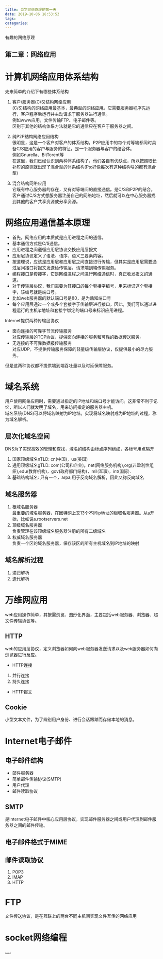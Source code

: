 ```yaml
---
title: 自学网络原理的第一天
date: 2019-10-06 18:53:53
tags:
categories:
---
```


有趣的网络原理
<!--more-->
第二章：网络应用
--------
# 计算机网络应用体系结构 
先来简单的介绍下有哪些体系结构  

1. 客户/服务器(C/S)结构网络应用  
(C/S)结构的网络应用最基本，最典型的网络应用。它需要服务器程序先运行，客户程序后运行并主动请求于服务器进行通信。  
例如www应用，文件传输FTP、电子邮件等。  
区别于其他的结构体系方法就是它的通信只在客户于服务器之间。

2. 纯P2P结构网络应用结构  
很明显，这是一个客户对客户的体系结构，P2P应用中的每个对等端都同时具备C/S应用的客户与服务的特征，是一个服务器与客户的结合体。  
例如Gnurella、BitTorent等  
在这里，我们已经认识到两种体系结构了，他们各自有优缺点，所以按照取长补短的原则就出现了混合型的体系结构(Ps:好像每次有这种结构啥的都有混合型)
 
3. 混合结构网络应用  
它既有中心服务器的存在，又有对等端间的直接通信。是C/S和P2P的结合。
客户通过C/S方式想服务器注册自己的网络地址，然后就可以在中心服务器找到其他的客户共享资源或分享资源。

# 网络应用通信基本原理  
- 首先，网络应用的本质就是应用进程之间的通信。  
- 基本通信方式是C/S通信。  
- 应用进程之间遵循应用层协议交换应用层报文  
- 应用层协议定义了语法、语序、语义三要素内容。
- 按道理说，应该是应用层和应用层之间直接进行传输，但其实是应用层需要通过层间接口将报文发送给传输层，请求端到端传输服务。  
- 编程接口是套接字，它是网络进程之间进行网络通信时，真正收发报文的通道。  
- 对于传输层协议，我们需要为其接口的每个套接字编号，用来标识这个套接字，该编号就是端口号。  
- 比如web服务器的默认端口号是80，是为熟知端口号
- 每个应用层通过一个或多个套接字于传输层进行接口，因此，我们可以通过进程运行的主机ip地址和套接字绑定的端口号来标识应用进程。  

Internet提供两种传输层协议  
- 面向连接的可靠字节流传输服务  
对应传输层的TCP协议，提供面向连接的服务和可靠的数据传送服务。
- 无连接的不可靠数据报传输服务  
对应UDP，不提供传输服务保障的轻量级传输层协议，仅提供最小的尽力服务。

但是这两种协议都不提供端到端吞吐量以及时延保障服务。  

# 域名系统  
用户使用网络应用时，需要通过指定的IP地址和端口号才能访问。这非常不利于记忆，所以人们就发明了域名，用来访问指定的服务器主机。  
域名系统(DNS)可以将域名映射为IP地址。实现将域名映射成为IP地址的过程，称为域名解析。  

## 层次化域名空间
DNS为了实现高效的管理和查找，域名的结构由标点序列组成，各标号用点隔开  

1. 国家顶级域名nTLD: cn(中国)，us(美国)  
2. 通用顶级域名gTLD: com(公司和企业)，net(网络服务机构),org(非盈利性组织),edu(教育机构)，gov(政府部门结构)，mil(军事)，int(国际).  
3. 基础结构域名: 只有一个，arpa,用于反向域名解析，因此又称反向域名  

## 域名服务器

1. 根域名服务器  
最重要的域名服务器，在因特网上又13个不同ip地址的根域名服务器。从a开始，比如说a.rootservers.net  
2. 顶级域名服务器  
负责管理在该顶级域名服务器注册的所有二级域名  
3. 权威域名服务器  
负责一个区的域名服务器，保存该区的所有主机域名到IP地址的映射  

## 域名解析过程
1. 递归解析  
2. 迭代解析  

# 万维网应用
web应用操作简单，其按需浏览、图形化界面，主要包括web服务器、浏览器、超文件传输协议等。  

## HTTP
web的应用层协议，定义浏览器如何向web服务器发送请求以及web服务器如何向浏览器进行反应。  

- HTTP连接  
1. 并行连接  
2. 持久连接  

- HTTP报文  

## Cookie
小型文本文件，为了辨别用户身份、进行会话跟踪而存储本地的消息。  

# Internet电子邮件
## 电子邮件结构
- 邮件服务器  
- 简单邮件传输协议(SMTP)
- 用户代理
- 邮件读取协议  

## SMTP
是Internet电子邮件中核心应用层协议，实现邮件服务器之间或用户代理到邮件服务器之间的邮件传输。

## 电子邮件格式于MIME

## 邮件读取协议
1. POP3  
2. IMAP  
3. HTTP  

# FTP
文件传送协议，是在互联上的两台不同主机间实现文件互传的网络应用  

# socket网络编程
。。。



















